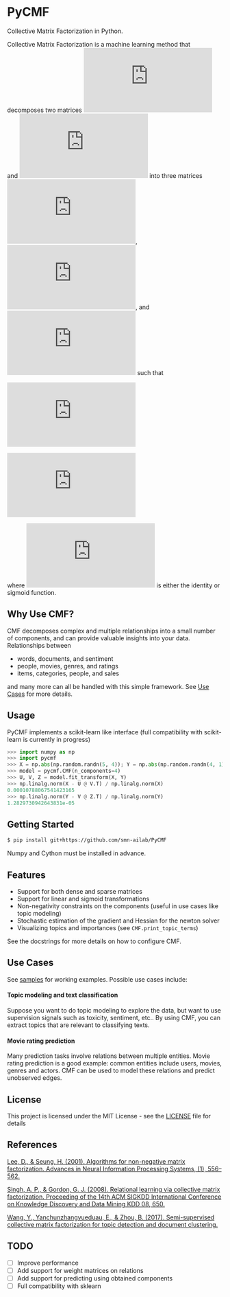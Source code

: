 # PyCMF
Collective Matrix Factorization in Python.

Collective Matrix Factorization is a machine learning method that decomposes two matrices
 ![equation](http://latex.codecogs.com/gif.latex?X) and ![equation](http://latex.codecogs.com/gif.latex?Y) into three matrices
 ![equation](http://latex.codecogs.com/gif.latex?U), ![equation](http://latex.codecogs.com/gif.latex?V), and
 ![equation](http://latex.codecogs.com/gif.latex?Z)
 such that

![equation](http://latex.codecogs.com/gif.latex?X%20%5Capprox%20f%28UV%5ET%29)  

![equation](http://latex.codecogs.com/gif.latex?Y%20%5Capprox%20f%28VZ%5ET%29)

where ![equation](http://latex.codecogs.com/gif.latex?f) is either the identity or sigmoid function.

## Why Use CMF?
CMF decomposes complex and multiple relationships into a small number of components, and can provide valuable insights into your data. Relationships between
- words, documents, and sentiment
- people, movies, genres, and ratings
- items, categories, people, and sales

and many more can all be handled with this simple framework.
See [Use Cases](https://github.com/smn-ailab/PyCMF#use-cases) for more details.

## Usage
PyCMF implements a scikit-learn like interface (full compatibility with scikit-learn is currently in progress)

```python
>>> import numpy as np                                                                                          
>>> import pycmf
>>> X = np.abs(np.random.randn(5, 4)); Y = np.abs(np.random.randn(4, 1))
>>> model = pycmf.CMF(n_components=4)
>>> U, V, Z = model.fit_transform(X, Y)
>>> np.linalg.norm(X - U @ V.T) / np.linalg.norm(X)
0.00010788067541423165
>>> np.linalg.norm(Y - V @ Z.T) / np.linalg.norm(Y)
1.2829730942643831e-05
```

## Getting Started
```bash
$ pip install git+https://github.com/smn-ailab/PyCMF
```
Numpy and Cython must be installed in advance.

## Features
- Support for both dense and sparse matrices
- Support for linear and sigmoid transformations
- Non-negativity constraints on the components (useful in use cases like topic modeling)
- Stochastic estimation of the gradient and Hessian for the newton solver
- Visualizing topics and importances (see `CMF.print_topic_terms`)

See the docstrings for more details on how to configure CMF.

## Use Cases
See [samples](samples) for working examples.
Possible use cases include:

#### Topic modeling and text classification
Suppose you want to do topic modeling to explore the data, but want to use supervision signals such as toxicity, sentiment, etc.. By using CMF, you can extract topics that are relevant to classifying texts.

#### Movie rating prediction
Many prediction tasks involve relations between multiple entities. Movie rating prediction is a good example: common entities include users, movies, genres and actors. CMF can be used to model these relations and predict unobserved edges.

## License
This project is licensed under the MIT License - see the [LICENSE](LICENSE) file for details

## References
[Lee, D., & Seung, H. (2001). Algorithms for non-negative matrix factorization.
Advances in Neural Information Processing Systems, (1), 556–562.](https://doi.org/10.1109/IJCNN.2008.4634046)

[Singh, A. P., & Gordon, G. J. (2008). Relational learning via collective matrix factorization.
Proceeding of the 14th ACM SIGKDD International Conference on Knowledge Discovery and Data Mining
KDD 08, 650.](http://www.cs.cmu.edu/~ggordon/singh-gordon-kdd-factorization.pdf)

[Wang, Y., Yanchunzhangvueduau, E., & Zhou, B. (2017).
Semi-supervised collective matrix factorization for topic detection and document clustering.](http://ieeexplore.ieee.org/document/8005460/)

## TODO
- [ ] Improve performance
- [ ] Add support for weight matrices on relations
- [ ] Add support for predicting using obtained components
- [ ] Full compatibility with sklearn
